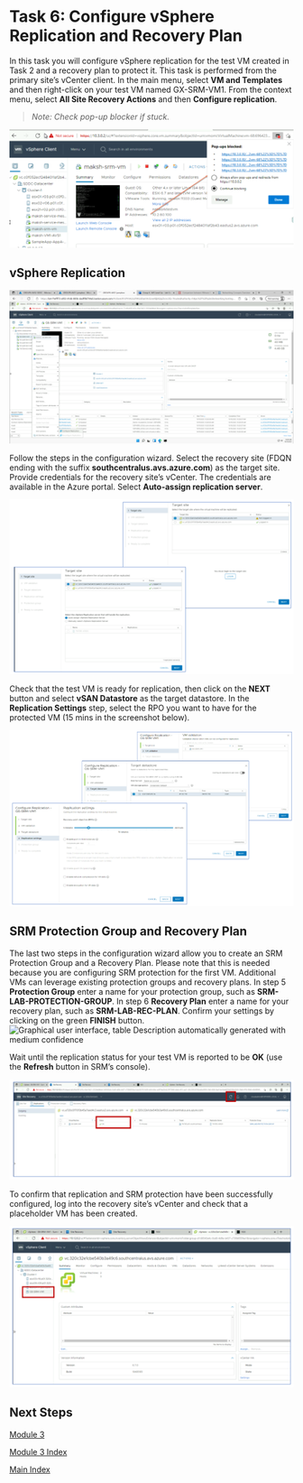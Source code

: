 # Task 6: Configure vSphere Replication and Recovery Plan

In this task you will configure vSphere replication for the test VM created in
Task 2 and a recovery plan to protect it. This task is performed from the
primary site’s vCenter client. In the main menu, select **VM and Templates** and
then right-click on your test VM named GX-SRM-VM1. From the context menu, select
**All Site Recovery Actions** and then **Configure replication**.

>*Note: Check pop-up blocker if stuck.*

![](media/1044498d505fba36f9621e504fef8401.png)

## vSphere Replication

![](media/4178918f64a3ec52800aa8b91985bda8.png)

Follow the steps in the configuration wizard. Select the recovery site (FDQN
ending with the suffix **southcentralus.avs.azure.com**) as the target site.
Provide credentials for the recovery site’s vCenter. The credentials are
available in the Azure portal. Select **Auto-assign replication server**.

![](media/921e6c47831001cec93fa0b1cb0cbb2b.png)

Check that the test VM is ready for replication, then click on the **NEXT** button
and select **vSAN Datastore** as the target datastore. In the **Replication
Settings** step, select the RPO you want to have for the protected VM (15 mins in
the screenshot below).

![](media/ed04edab49abb4c8ebf49ec2440e7745.png)

## SRM Protection Group and Recovery Plan

The last two steps in the configuration wizard allow you to create an SRM
Protection Group and a Recovery Plan. Please note that this is needed because
you are configuring SRM protection for the first VM. Additional VMs can leverage
existing protection groups and recovery plans. In step 5 **Protection Group**
enter a name for your protection group, such as **SRM-LAB-PROTECTION-GROUP**. In
step 6 **Recovery Plan** enter a name for your recovery plan, such as
**SRM-LAB-REC-PLAN**. Confirm your settings by clicking on the green **FINISH**
button.![Graphical user interface, table Description automatically generated
with medium confidence](media/456e8f584cc78a9b7a95f1963c641cd6.png)

Wait until the replication status for your test VM is reported to be **OK** (use
the **Refresh** button in SRM’s console).

![](media/29a104a28bda920bc3bdb24cfd2a6d6d.png)

To confirm that replication and SRM protection have been successfully
configured, log into the recovery site’s vCenter and check that a placeholder VM
has been created.

![](media/589542c3eaf085fcca44f07bd46d2979.png)

## Next Steps

[Module 3](module-3-task-7)

[Module 3 Index](module-3-index)

[Main Index](index)